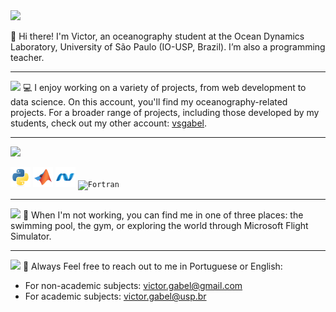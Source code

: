 <img src="https://img.shields.io/static/v1?label=Overview&message=Victor Gabel&color=f8efd4&style=for-the-badge&logo=GitHub">

👋 Hi there! I'm Victor, an oceanography student at the Ocean Dynamics Laboratory, University of São Paulo (IO-USP, Brazil). I’m also a programming teacher.
<!-- 🔭 Escreva algum projeto que você desenvolveu ou que atualmente esteja trabalhando nele.

 💬 Escreva uma mensagem para que as pessoas entrem em contato com você, ou te faça perguntas.-->

---

<img src="https://img.shields.io/static/v1?label=Work&message=Projects&color=f8efd4&style=for-the-badge&logo=GitHub">
💻 I enjoy working on a variety of projects, from web development to data science. On this account, you'll find my oceanography-related projects. For a broader range of projects, including those developed by my students, check out my other account: <a href="https://github.com/vsgabel">vsgabel</a>.

---
<img src="https://img.shields.io/static/v1?label=Work&message=Languages&color=f8efd4&style=for-the-badge&logo=GitHub">

<code><img height="32" src="https://github.com/devicons/devicon/blob/master/icons/python/python-original.svg" alt="Python"/></code>
<code><img height="32" src="https://github.com/devicons/devicon/blob/master/icons/matlab/matlab-original.svg" alt="Matlab"/></code>
<code><img height="32" src="https://github.com/devicons/devicon/blob/master/icons/dot-net/dot-net-original.svg" alt=".NET"/></code>
<code><img height="32" src="https://fortran-lang.org/_static/images/favicon.ico" alt="Fortran"/></code>

---

<img src="https://img.shields.io/static/v1?label=Myself&message=Beyond&color=f8efd4&style=for-the-badge&logo=GitHub">
🚀 When I'm not working, you can find me in one of three places: the swimming pool, the gym, or exploring the world through Microsoft Flight Simulator.

---

<img src="https://img.shields.io/static/v1?label=Myself&message=Contact&color=f8efd4&style=for-the-badge&logo=GitHub">
💬 Always Feel free to reach out to me in Portuguese or English:
<ul>
<li>For non-academic subjects: <a href="mailto:victor.gabel@gmail.com">victor.gabel@gmail.com</a></li>
<li>For academic subjects: <a href="mailto:victor.gabel@usp.br">victor.gabel@usp.br</a></li>
</ul>
